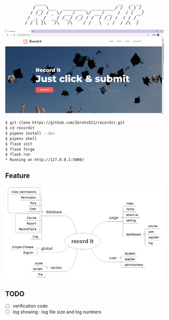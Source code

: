 <pre align="center">
    ____                           __   _ __ 
   / __ \___  _________  _________/ /  (_) /_
  / /_/ / _ \/ ___/ __ \/ ___/ __  /  / / __/
 / _, _/  __/ /__/ /_/ / /  / /_/ /  / / /_  
/_/ |_|\___/\___/\____/_/   \__,_/  /_/\__/  
</pre>

<p align="center"><img src="assets/indexPage.png" alt="IndexPage"></p>

```bash
$ git clone https://github.com/Zeroto521/recordit.git
$ cd recordit
$ pipenv install --dev
$ pipenv shell
$ flask init
$ flask forge
$ flask run
* Running on http://127.0.0.1:5000/
```

## Feature

![features](assets/features.png)

## TODO

-   [ ] verification code
-   [ ] log showing : log file size and log numbers
